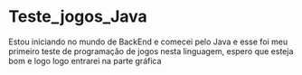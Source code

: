 # Teste_jogos_Java
Estou iniciando no mundo de BackEnd e comecei pelo Java e esse foi meu primeiro teste de programação de jogos nesta linguagem, espero que esteja bom e logo logo entrarei na parte gráfica
